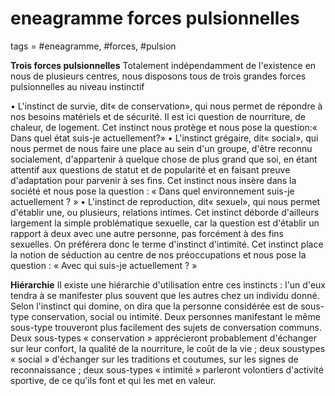 # eneagramme forces pulsionnelles
tags = #eneagramme, #forces, #pulsion

**Trois forces pulsionnelles**
Totalement indépendamment de l'existence en nous de plusieurs centres, nous disposons tous de trois grandes forces pulsionnelles au niveau instinctif

• L'instinct de survie, dit« de conservation», qui nous permet de répondre à nos besoins matériels et de sécurité. Il est ici question de nourriture, de chaleur, de logement. Cet instinct nous protège et nous pose la question:« Dans quel état suis-je actuellement?»
• L'instinct grégaire, dit« social», qui nous permet de nous faire une place au sein d'un groupe, d'être reconnu socialement, d'appartenir à quelque chose de plus grand que soi, en étant attentif aux questions de statut et de popularité et en faisant preuve d'adaptation pour parvenir à ses fins. Cet instinct nous insère dans la société et nous pose la question : « Dans quel environnement suis-je actuellement ? »
• L'instinct de reproduction, dit« sexuel», qui nous permet d'établir une, ou plusieurs, relations intimes. Cet instinct déborde d'ailleurs largement la simple problématique sexuelle,  car la question est d'établir un rapport à deux avec une autre personne, pas forcément à des fins sexuelles. On préférera donc le terme d'instinct d'intimité. Cet instinct place la notion de séduction au centre de nos préoccupations et nous pose la question : « Avec qui suis-je actuellement ? »

**Hiérarchie**
Il existe une hiérarchie d'utilisation entre ces instincts : l'un d'eux tendra à se manifester plus souvent que les autres chez un individu donné. Selon l'instinct qui domine, on dira que la personne considérée est de sous-type conservation, social ou intimité.
Deux personnes manifestant le même sous-type trouveront plus facilement des sujets de conversation communs. Deux sous-types « conservation » apprécieront probablement d'échanger sur leur confort, la qualité de la nourriture, le coût de la vie ; deux soustypes « social » d'échanger sur les traditions et coutumes, sur les signes de reconnaissance ; deux sous-types « intimité » parleront volontiers d'activité sportive, de ce qu'ils font et qui les met en valeur. 
